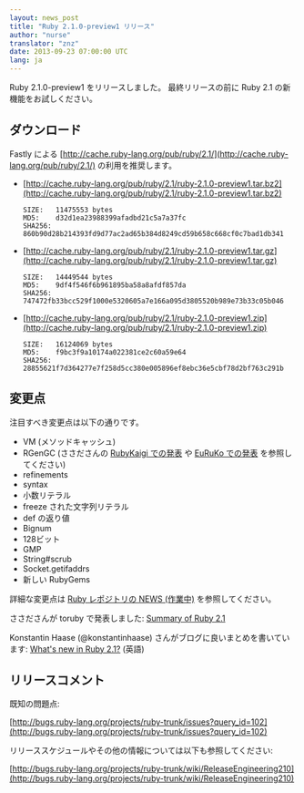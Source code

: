```yaml
---
layout: news_post
title: "Ruby 2.1.0-preview1 リリース"
author: "nurse"
translator: "znz"
date: 2013-09-23 07:00:00 UTC
lang: ja
---
```


Ruby 2.1.0-preview1 をリリースしました。
最終リリースの前に Ruby 2.1 の新機能をお試しください。

## ダウンロード

Fastly による
[http://cache.ruby-lang.org/pub/ruby/2.1/](http://cache.ruby-lang.org/pub/ruby/2.1/)
の利用を推奨します。

* [http://cache.ruby-lang.org/pub/ruby/2.1/ruby-2.1.0-preview1.tar.bz2](http://cache.ruby-lang.org/pub/ruby/2.1/ruby-2.1.0-preview1.tar.bz2)

      SIZE:   11475553 bytes
      MD5:    d32d1ea23988399afadbd21c5a7a37fc
      SHA256: 860b90d28b214393fd9d77ac2ad65b384d8249cd59b658c668cf0c7bad1db341

* [http://cache.ruby-lang.org/pub/ruby/2.1/ruby-2.1.0-preview1.tar.gz](http://cache.ruby-lang.org/pub/ruby/2.1/ruby-2.1.0-preview1.tar.gz)

      SIZE:   14449544 bytes
      MD5:    9df4f546f6b961895ba58a8afdf857da
      SHA256: 747472fb33bcc529f1000e5320605a7e166a095d3805520b989e73b33c05b046

* [http://cache.ruby-lang.org/pub/ruby/2.1/ruby-2.1.0-preview1.zip](http://cache.ruby-lang.org/pub/ruby/2.1/ruby-2.1.0-preview1.zip)

      SIZE:   16124069 bytes
      MD5:    f9bc3f9a10174a022381ce2c60a59e64
      SHA256: 28855621f7d364277e7f258d5cc380e005896ef8ebc36e5cbf78d2bf763c291b

## 変更点

注目すべき変更点は以下の通りです。

* VM (メソッドキャッシュ)
* RGenGC (ささださんの [RubyKaigi での発表](http://rubykaigi.org/2013/talk/S73) や [EuRuKo での発表](http://www.atdot.net/~ko1/activities/Euruko2013-ko1.pdf) を参照してください)
* refinements
* syntax
* 小数リテラル
* freeze された文字列リテラル
* def の返り値
* Bignum
* 128ビット
* GMP
* String#scrub
* Socket.getifaddrs
* 新しい RubyGems

詳細な変更点は [Ruby レポジトリの NEWS (作業中)](https://github.com/ruby/ruby/blob/trunk/NEWS) を参照してください。

ささださんが toruby で発表しました: [Summary of Ruby 2.1](http://www.atdot.net/~ko1/activities/toruby05-ko1.pdf)

Konstantin Haase (@konstantinhaase) さんがブログに良いまとめを書いています: [What's new in Ruby 2.1?](http://rkh.im/ruby-2.1) (英語)

## リリースコメント

既知の問題点:

[http://bugs.ruby-lang.org/projects/ruby-trunk/issues?query_id=102](http://bugs.ruby-lang.org/projects/ruby-trunk/issues?query_id=102)

リリーススケジュールやその他の情報については以下も参照してください:

[http://bugs.ruby-lang.org/projects/ruby-trunk/wiki/ReleaseEngineering210](http://bugs.ruby-lang.org/projects/ruby-trunk/wiki/ReleaseEngineering210)
